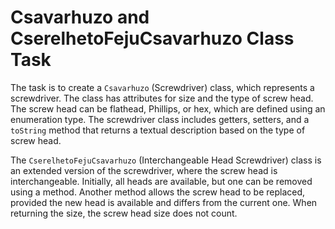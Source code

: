 # Csavarhuzo and CserelhetoFejuCsavarhuzo Class Task

The task is to create a `Csavarhuzo` (Screwdriver) class, which represents a screwdriver. The class has attributes for size and the type of screw head. The screw head can be flathead, Phillips, or hex, which are defined using an enumeration type. The screwdriver class includes getters, setters, and a `toString` method that returns a textual description based on the type of screw head.

The `CserelhetoFejuCsavarhuzo` (Interchangeable Head Screwdriver) class is an extended version of the screwdriver, where the screw head is interchangeable. Initially, all heads are available, but one can be removed using a method. Another method allows the screw head to be replaced, provided the new head is available and differs from the current one. When returning the size, the screw head size does not count.

